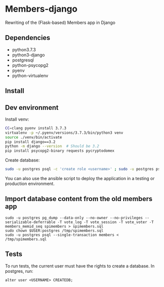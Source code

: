# Members-django

Rewriting of the (Flask-based) Members app in Django

## Dependencies

- python3.7.3
- python3-django
- postgresql
- python-psycopg2
- pyenv
- python-virtualenv

## Install

## Dev environment

Install venv:
```bash
CC=clang pyenv install 3.7.3
virtualenv -p ~/.pyenv/versions/3.7.3/bin/python3 venv
source ./venv/bin/activate
pip install django==3.2
python -m django --version  # Should be 3.2
pip install psycopg2-binary requests pycryptodomex
```

Create database:
```bash
sudo -u postgres psql -c 'create role <username>' ; sudo -u postgres psql -c 'create database members'
```

You can also use the ansible script to deploy the application in a testing or production environment.

## Import database content from the old members app

```
sudo -u postgres pg_dump --data-only --no-owner --no-privileges --serializable-deferrable -T vote_log -T vote_session -T vote_voter -T members_memid_seq spimembers > spimembers.sql
sudo chown $USER:postgres /tmp/spimembers.sql
sudo -u postgres psql --single-transaction members < /tmp/spimembers.sql
```

## Tests

To run tests, the current user must have the rights to create a database. In postgres, run:
```
alter user <USERNAME> CREATEDB;
```
